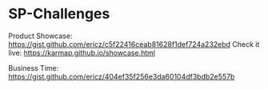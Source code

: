 # SP-Challenges

Product Showcase:
https://gist.github.com/ericz/c5f22416ceab81628f1def724a232ebd
Check it live: https://karmap.github.io/showcase.html


Business Time:
https://gist.github.com/ericz/404ef35f256e3da60104df3bdb2e557b
